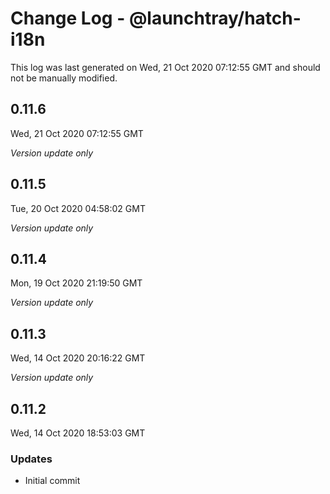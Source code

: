 # Change Log - @launchtray/hatch-i18n

This log was last generated on Wed, 21 Oct 2020 07:12:55 GMT and should not be manually modified.

## 0.11.6
Wed, 21 Oct 2020 07:12:55 GMT

*Version update only*

## 0.11.5
Tue, 20 Oct 2020 04:58:02 GMT

*Version update only*

## 0.11.4
Mon, 19 Oct 2020 21:19:50 GMT

*Version update only*

## 0.11.3
Wed, 14 Oct 2020 20:16:22 GMT

*Version update only*

## 0.11.2
Wed, 14 Oct 2020 18:53:03 GMT

### Updates

- Initial commit


